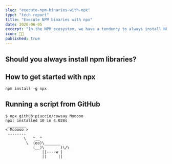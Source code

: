 ```yaml
---
slug: "execute-npm-binaries-with-npx"
type: "tech report"
title: "Execute NPM binaries with npx"
date: 2020-06-05
excerpt: "In the NPM ecosystem, we have a tendency to always install NPM packages either locally or globally before we execute them. For example when we start a new project in a framework, it's one of the first steps to install the CLI of that framework after which you might not use the CLI anymore. So why would we install that CLI anyway?"
icon: 👩‍🏫
published: true
---
```


## Should you always install npm libraries?

## How to get started with npx

```shell
npm install -g npx
```


## Running a script from GitHub

```shell
$ npx github:piuccio/cowsay Mooooo
npx: installed 10 in 4.028s
 ________
< Mooooo >
 --------
        \   ^__^
         \  (oo)\_______
            (__)\       )\/\
                ||----w |
                ||     ||
```